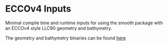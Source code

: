 # ECCOv4 Inputs

Minimal compile time and runtime inputs for using the smooth package with an ECCOv4 style LLC90 geometry and bathymetry.

The geometry and bathymetry binaries can be found [here](https://doi.org/10.6084/m9.figshare.20436399.v1)
